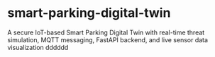 # smart-parking-digital-twin
A secure IoT-based Smart Parking Digital Twin with real-time threat simulation, MQTT messaging, FastAPI backend, and live sensor data visualization
dddddd
